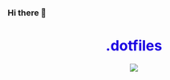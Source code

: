### Hi there 👋

<style>
 @keyframes color-change {
  0% {
    color: blue;
  }

  50% {
    color: red;
  }

  100% {
    color: blue;
  }
}
 
 .animation-text {
  animation: color-change 3s infinite;
}
</style>
    
<div align="center">
    <h1 class="animation-text">.dotfiles</h1>
    <p>
    <img src="https://lh3.googleusercontent.com/dz0ROewzYpyB95hDmelGdtFYf-eK5afqQo7tMgDem-_EY2AjucPEmw2wgkboz1IQGg=s180">
    <br><br>
    </p>
</div>
